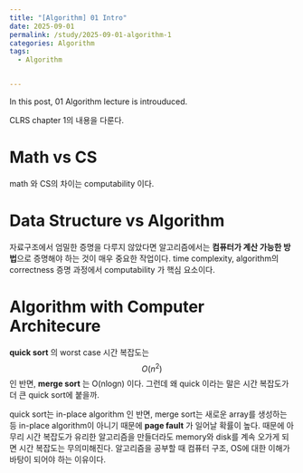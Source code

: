 ```yaml
---
title: "[Algorithm] 01 Intro"
date: 2025-09-01
permalink: /study/2025-09-01-algorithm-1
categories: Algorithm
tags: 
  - Algorithm


---
```


In this post, 01 Algorithm lecture is introuduced. 



CLRS chapter 1의 내용을 다룬다.

# Math vs CS

math 와 CS의 차이는 computability 이다. 

# Data Structure vs Algorithm

자료구조에서 엄밀한 증명을 다루지 않았다면 알고리즘에서는 **컴퓨터가 계산 가능한 방법**으로 증명해야 하는 것이 매우 중요한 작업이다. time complexity, algorithm의 correctness 증명 과정에서 computability 가 핵심 요소이다.

# Algorithm with Computer Architecure

**quick sort** 의 worst case 시간 복잡도는 $$O(n^2)$$ 인 반면, **merge sort** 는 O(nlogn) 이다. 그런데 왜 quick 이라는 말은 시간 복잡도가 더 큰 quick sort에 붙을까.

quick sort는 in-place algorithm 인 반면, merge sort는 새로운 array를 생성하는 등 in-place algorithm이 아니기 때문에 **page fault** 가 일어날 확률이 높다. 때문에 아무리 시간 복잡도가 유리한 알고리즘을 만들더라도 memory와 disk를 계속 오가게 되면 시간 복잡도는 무의미해진다. 알고리즘을 공부할 때 컴퓨터 구조, OS에 대한 이해가 바탕이 되어야 하는 이유이다.

